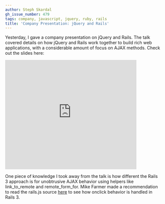 ```yaml
---
author: Steph Skardal
gh_issue_number: 479
tags: company, javascript, jquery, ruby, rails
title: 'Company Presentation: jQuery and Rails'
---
```


Yesterday, I gave a company presentation on jQuery and Rails. The talk covered details on how jQuery and Rails work together to build rich web applications, with a considerable amount of focus on AJAX methods. Check out the slides here:

<iframe frameborder="0" height="355" marginheight="0" marginwidth="0" scrolling="no" src="https://www.slideshare.net/slideshow/embed_code/8576011" width="425"></iframe>

One piece of knowledge I took away from the talk is how different the Rails 3 approach is for unobtrusive AJAX behavior using helpers like link_to_remote and remote_form_for. Mike Farmer made a recommendation to read the rails.js source [here](https://github.com/rails/jquery-ujs/blob/master/src/rails.js) to see how onclick behavior is handled in Rails 3.
